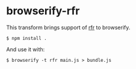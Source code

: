 # browserify-rfr

This transform brings support of [rfr](https://www.npmjs.com/package/rfr) to browserify.

```
$ npm install .
```

And use it with:

```
$ browserify -t rfr main.js > bundle.js
```
